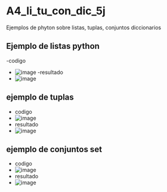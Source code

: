 # A4_li_tu_con_dic_5j
Ejemplos de phyton sobre listas, tuplas, conjuntos diccionarios
## Ejemplo de listas python
-codigo
- ![image](https://github.com/user-attachments/assets/91711fea-d2e2-4cd3-bcb3-a3f751e3f58f)
-resultado
- ![image](https://github.com/user-attachments/assets/238136f3-ed5e-4754-915c-6062998394b7)
## ejemplo de tuplas
- codigo
- ![image](https://github.com/user-attachments/assets/5e5f0610-46a3-4be0-b463-ad8bc30645e2)
- resultado
- ![image](https://github.com/user-attachments/assets/88a7313f-cc65-42e9-938e-7d88d51b6430)
## ejemplo de conjuntos set
- codigo
- ![image](https://github.com/user-attachments/assets/d1b64f74-d09c-47da-9910-c04df761e7c2)
- resultado
- ![image](https://github.com/user-attachments/assets/18ba2e96-6ea2-49e2-add5-cc475e454a1f)

